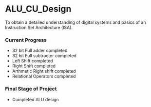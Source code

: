 # ALU_CU_Design
To obtain a detailed understanding of digital systems and basics of an Instruction Set Architecture (ISA).

### Current Progress
- 32 bit Full adder completed
- 32 bit Full subtractor completed
- Left Shift completed
- Right Shift completed
- Arthmetic Right shift completed
- Relational Operators completed

### Final Stage of Project
- Completed ALU design
